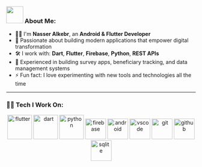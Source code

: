 

### <img src="https://github.com/TheDudeThatCode/TheDudeThatCode/blob/master/Assets/Developer.gif" width="45" /> About Me:
- 👨‍💻 I'm **Nasser Alkebr**, an **Android & Flutter Developer**  
- 🚀 Passionate about building modern applications that empower digital transformation  
- 🛠️ I work with: **Dart**, **Flutter**, **Firebase**, **Python**, **REST APIs**  
- 📱 Experienced in building survey apps, beneficiary tracking, and data management systems  
- ⚡ Fun fact: I love experimenting with new tools and technologies all the time  

---

### 🧑‍💻 Tech I Work On:
<p align="center">
  <img src="https://www.vectorlogo.zone/logos/flutterio/flutterio-icon.svg" alt="flutter" width="65" height="65"/>
  <img src="https://www.vectorlogo.zone/logos/dartlang/dartlang-icon.svg" alt="dart" width="65" height="65"/>
  <img src="https://www.vectorlogo.zone/logos/python/python-icon.svg" alt="python" width="65" height="65"/>
  <img src="https://www.vectorlogo.zone/logos/firebase/firebase-icon.svg" alt="firebase" width="55" height="55"/>
  <img src="https://www.vectorlogo.zone/logos/android/android-icon.svg" alt="android" width="55" height="55"/>
  <img src="https://www.vectorlogo.zone/logos/visualstudio_code/visualstudio_code-icon.svg" alt="vscode" width="55" height="55"/>
  <img src="https://www.vectorlogo.zone/logos/git-scm/git-scm-icon.svg" alt="git" width="55" height="55"/>
  <img src="https://www.vectorlogo.zone/logos/github/github-icon.svg" alt="github" width="55" height="55"/>
  <img src="https://www.vectorlogo.zone/logos/sqlite/sqlite-icon.svg" alt="sqlite" width="55" height="55"/>
</p>



